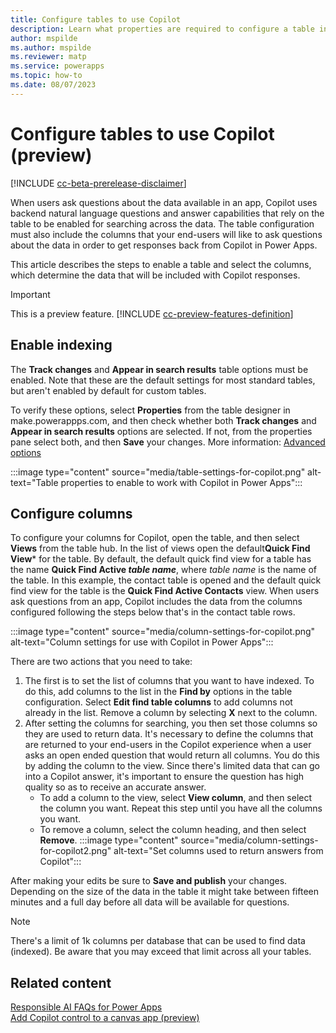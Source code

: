 ```yaml
---
title: Configure tables to use Copilot
description: Learn what properties are required to configure a table in Dataverse so that the table data can be used with Copilot.
author: mspilde
ms.author: mspilde
ms.reviewer: matp
ms.service: powerapps
ms.topic: how-to
ms.date: 08/07/2023
---
```

# Configure tables to use Copilot (preview)

[!INCLUDE [cc-beta-prerelease-disclaimer](../../includes/cc-beta-prerelease-disclaimer.md)]

When users ask questions about the data available in an app, Copilot uses backend natural language questions and answer capabilities that rely on the table to be enabled for searching across the data. The table configuration must also include the columns that your end-users will like to ask questions about the data in order to get responses back from Copilot in Power Apps.

This article describes the steps to enable a table and select the columns, which determine the data that will be included with Copilot responses.

> [!IMPORTANT]
> This is a preview feature.
> [!INCLUDE [cc-preview-features-definition](../../includes/cc-preview-features-definition.md)]

## Enable indexing

The **Track changes** and **Appear in search results** table options must be enabled. Note that these are the default settings for most standard tables, but aren't enabled by default for custom tables.

To verify these options, select **Properties** from the table designer in make.powerappps.com, and then check whether both **Track changes** and **Appear in search results** options are selected. If not, from the properties pane select both, and then **Save** your changes. More information: [Advanced options](create-edit-entities-portal.md#advanced-options)

:::image type="content" source="media/table-settings-for-copilot.png" alt-text="Table properties to enable to work with Copilot in Power Apps":::

## Configure columns

To configure your columns for Copilot, open the table, and then select **Views** from the table hub. In the list of views open the default**Quick Find View*** for the table. By default, the default quick find view for a table has the name **Quick Find Active *table name***, where *table name* is the name of the table. In this example, the contact table is opened and the default quick find view for the table is the **Quick Find Active Contacts** view. When users ask questions from an app, Copilot includes the data from the columns configured following the steps below that's in the contact table rows.

:::image type="content" source="media/column-settings-for-copilot.png" alt-text="Column settings for use with Copilot in Power Apps":::

There are two actions that you need to take:

1. The first is to set the list of columns that you want to have indexed. To do this, add columns to the list in the **Find by** options in the table configuration. Select **Edit find table columns** to add columns not already in the list. Remove a column by selecting **X** next to the column.
1. After setting the columns for searching, you then set those columns so they are used to return data. It's necessary to define the columns that are returned to your end-users in the Copilot experience when a user asks an open ended question that would return all columns. You do this by adding the column to the view. Since there's limited data that can go into a Copilot answer, it's important to ensure the question has high quality so as to receive an accurate answer.
   - To add a column to the view, select **View column**, and then select the column you want. Repeat this step until you have all the columns you want.
   - To remove a column, select the column heading, and then select **Remove**.
 :::image type="content" source="media/column-settings-for-copilot2.png" alt-text="Set columns used to return answers from Copilot":::

After making your edits be sure to **Save and publish** your changes. Depending on the size of the data in the table it might take between fifteen minutes and a full day before all data will be available for questions.

> [!NOTE]
> There's a limit of 1k columns per database that can be used to find data (indexed). Be aware that you may exceed that limit across all your tables.

## Related content

[Responsible AI FAQs for Power Apps](../common/responsible-ai-overview.md) <br />
[Add Copilot control to a canvas app (preview)](../canvas-apps/add-ai-copilot.md)

